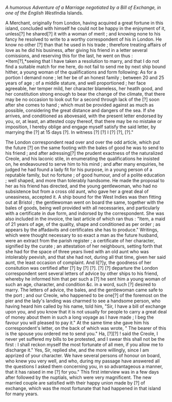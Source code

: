 *A humorous Adventure of a Marriage negotiated by
                        a Bill of Exchange, in one of the English West*India Islands.A Merchant, originally from London, having
                    acquired a great fortune in this island, concluded with
                    himself he could not be happy in the enjoyment of it, unless[?] he
                    shared[?] it with a woman of merit ; and knowing none to his
                    fancy he resolved to write to a worthy correspondent of his in London.
                    He know no other [?] than that he used in his trade ; therefore treating
                        affairs of love as he did his business, after giving
                    his friend in a letter several comissions, and reserving
                    this for the last, he went on thus : *Item[?],*seeing that I have taken a resolution to marry, and that I do not find
                    a suitable match for me here, do not fail to send me by next ship bound
                    hither, a young woman of the qualifications and form following: As for
                    a portion I demand none ; let her be of an honest family ; between 20 and
                    25 years of age ; of a middle stature, and well proportioned ; her face agreeable, her temper mild, her character blameless,
                    her heatlh good, and her constitution strong enough to bear the change of
                    the climate, that there may be no occasion to look out for a second
                    through lack of the [?] soon after she comes to hand ; which must be provided against as much as possible, considering the great
                    distance and dangers of the sea. If she arrives, and conditioned as
                    abovesaid, with the present letter endorsed by you, or, at least, an attested copy thereof, that there may be no mistake or
                    imposition, I hereby oblige and engage myself satisfy the said letter, by
                    marrying the [?] at 15 days [?]. In witness [?] [?] I [?] [?],
                    [?]."The London correspondent read over and over the odd article, which put the
                    future [?] on the same footing with the bales of good he was to send
                    to his friend ; and after adressing[?] the prudent exactness of the
                    naturalized Creole, and his laconic stile, in enumerating the
                    qualifications he insisted on, he endeavoured to serve him to his mind
                    ; and after many enquiries, he judged he had found a lady fit for his
                    purpose, in a young person of a reputable family, but no fortune ; of good humour, and of a polite education ; well
                    shaped, and more than tolerably handsome. He made the proposal
                    to her as his friend has directed, and the young gentlewoman, who had
                    no subsistence but from a cross old aunt, who gave her a great deal of
                    uneasiness, accepted it. A ship bound for the West Indies was then fitting
                    out at Bristol ; the gentlewoman went on board the same, together with
                    the bales of goods, being well provided with all necessaries, and
                    particularly with a certificate in due form, and indorsed by the
                    correspondent. She was also included in the invoice, the last article of
                    which ran thus : "Item, a maid of 21 years of age, of the quality, shape
                    and conditioned as per order ; as appears by the affadavits and
                    certificates she has to produce." Writings, which were thought necessary to
                    so exact a man as the future husband, were an extract from the parish
                    register ; a certificate of her character, signified by the
                    curate ; an attestation of her neighbours, setting forth that she had for
                    the space of three years lived with an old aunt who was intolerably
                    peevish, and that she had not, during all that time, given her said aunt,
                    the least occasion of complaint. And li[?]y, the goodness of her
                    consitution was certified after [?] by [?] [?]. [?] [?] departure
                    the London correspondent sent several letters of advice by other
                    ships to his friend, whereby he informed him that per such a [?] he
                    sent him a young woman of such an age, character, and condition
                    &c. in a word, such [?] desired to marry. The letters of advice, the
                    bales, and the gentlewoman came safe to the port ; and our Creole, who
                    happened to be one[?] of the foremost on the pier and the lady's landing
                    was charmed to see a handsome person, who having heard him
                    called by his name, told him, "Sir, I have a bill of exchange upon you, and
                    you know that it is not usually for people to carry a great deal of
                    money about them in such a long voyage as I have made ; I beg the favour
                    you will pleased to pay it." At the same time she gave him his
                    correspondent's letter, on the back of which was wrote, " The bearer of
                    this is the spouse you ordered me to send you." Ha, [?][?]
                    ! said the Creole, I never yet suffered my bills to be protested, and I
                    swear this shall not be the first : I shall reckon myself the most
                    fortunate of all men, if you allow me to discharge it." Yes, Sir,
                    replied she, and the more willingly, since I am apprized of your character.
                    We have several persons of honour on board, who knew you very well,
                    and who, during my passage have answered all the questions I asked them
                        concerning you, in so advantageous a manner, that it
                    has raised in me [?] for you." This first interview was in a few days after
                        followed by the nuptials, which were very magnificent.
                    The new married couple are satisfied with their happy union made by
                    [?] of exchange, which was the most fortunate that had happened in that
                    island for many years.